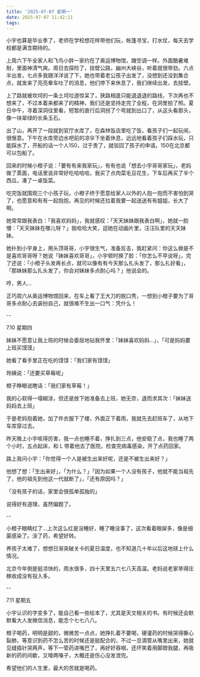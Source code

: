 ```yaml
---
title: '2025-07-07 星期一'
date: 2025-07-07 11:42:11
tags:
---
```


小宇也算是毕业季了，老师在学校想花样带他们玩，帐篷寻宝，打水仗，每天去学校都是满含期待的。

上周六下午全家人和飞鸟小胖一家约在了奥运博物馆，蹭空调一样。外面酷暑难耐，里面神清气爽。周日去探险了，挂壁公路，幽州大峡谷，听着就很带劲。六点半出发，七点多我跟洋洋说了下，她也带着老公孩子出发了，没想到还没到集合点，就发来了亮亮晕车吐了的消息，他们停下来休息了，我们继续出发，去挂壁。

上了路就被坎坷的一条土坷垃道惊呆了，狭路相逢只能退退退的路线，下次再也不想来了，不过本着来都来了的精神，我们还是坚持走完了全程，在洞里拍了照。夏日中午，寻着深洞往里看，短暂的直行后洞拐了个弯就到出口了，从这头看那头，像一块翠绿的长条玉石。

出了山，再开了一段就到官厅水库了，在森林饭店里吃了饭，看孩子们一起玩闹，很惬意。下午在水库旁边水吧前的凉伞下坐着休息，远远地看着孩子们踩水玩，只能踩水了，开船的话一个人150，过于贵了，就驳回了孩子的申请。150在北京都可以包船了。

回来的时候小橙子说：「要有有来我家玩」，有有也说「想去小宇哥哥家玩」，老妈做了蒸面，电话里说非常好吃哈哈哈，我买了点肉菜毛豆花生，下车后再买了半个西瓜，凑了一桌饭菜。

吃完饭就围观三个小孩子玩，小橙子终于愿意给家人以外的人抱一抱而不害怕到哭了，也愿意和有有一起抱抱，再见的时候还拉着我要一起送送有有姐姐，长大了啊。

她常常跟我表白：「我喜欢妈妈」，我就感叹：「天天妹妹跟我表白啊」，她就一脸懵：「天天妹妹在哪儿呀？」我哈哈大笑，逗她在动画片里，汪汪队里的天天妹妹。

她扑到小宇身上，用头顶哥哥，小宇很生气，准备反击，我赶紧问：你这么做是不是喜欢哥哥呀？她说「妹妹喜欢哥哥」，小宇顿时换了脸：「你怎么不早说呀」，完了还说：「小橙子头发再长点，就可以像有有今天那么扎头发了，那么扎好看」，「那妹妹那么扎头发了，你会对妹妹多点耐心吗？」他说会的。

哼，男人...

正巧周六从奥运博物馆回来，在车上看了王大刀的脱口秀，一想到小橙子要为了哥哥多点耐心去装扮自己，就很难不生出一口气：凭什么！

--

7.10 星期四

妹妹不愿意让我上班的时候会委屈地钻我怀里：「妹妹喜欢妈妈...」，「可是妈妈要上班买馍馍」

她看了看手里正在吃的馍馍：「我们家有馍馍」

玲姨说：「还要买草莓呢」

橙子睁眼说瞎话：「我们家有草莓！」

我的心软得一塌糊涂，但还是放下她准备去上班，她无奈，退而求其次：「妹妹送妈妈去上班」

于是老妈抱着她，加了件衣服下了楼，外面正下着雨，我就先去赶班车了，从地下车库穿过去。

昨天晚上小宇咳得厉害，我一点也睡不着，挣扎到三点，他安稳了点，我也睡了两个小时，五点起床，和 L 带着他去了医院，检查完病毒感染，开了点药回家。

路上我问小宇：「你觉得一个人是被生出来好呢，还是不被生出来好？」

他想了想：「生出来好」，「为什么？」「因为如果一个人没有孩子，他就不能当祖先了，他的祖先到他这一代就断了」，「还有原因吗？」

「没有孩子的话，家里会很孤单孤独的」

说得好有道理，虽然偏题了。

--

小橙子眼睛红了...上次这么红是没睡好，睡了睡没事了，这次看着眼屎多，像是细菌感染了。涂了药，希望好转。

养孩子太难了，想想日渐突破关卡的夏日温度，也不知道几十年以后这地球上什么情况。

北京今年倒是挺凉快的，雨水很多，四十天里五六七八天高温。老妈说老家旱得庄稼收成没有投入多。

--

7.11 星期五

小宇认识的字变多了，能自己看一些绘本了，尤其是天文相关的书。有时候还会默默看大人发微信消息，能念个七七八八。

橙子喝药，明明是甜的，微微苦一点点，她挣扎着不要喝，硬灌药的时候哭得撕心裂肺，等意识到药不怎么苦的时候还是挺配合的，不过一旦滴管从嘴里出来，她就见缝插针哭两声，等下一管药进嘴巴了，再好好吞咽，还坏笑着用脚蹬我腿，再吸新的药的间歇，又嚎两嗓子，大概还是伤心没发泄完。

希望他们的人生里，最大的苦就是喝药。

